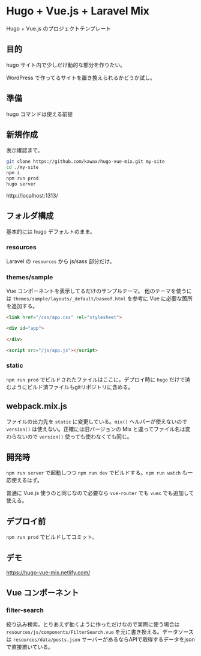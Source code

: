 # Hugo + Vue.js + Laravel Mix

Hugo + Vue.js のプロジェクトテンプレート

## 目的
hugo サイト内で少しだけ動的な部分を作りたい。

WordPress で作ってるサイトを置き換えられるかどうか試し。

## 準備
hugo コマンドは使える前提

## 新規作成
表示確認まで。
```bash
git clone https://github.com/kawax/hugo-vue-mix.git my-site
cd ./my-site
npm i
npm run prod
hugo server
```

http://localhost:1313/

## フォルダ構成

基本的には hugo デフォルトのまま。

### resources
Laravel の `resources` から js/sass 部分だけ。

### themes/sample
Vue コンポーネントを表示してるだけのサンプルテーマ。
他のテーマを使うには `themes/sample/layouts/_default/baseof.html` を参考に Vue に必要な箇所を追加する。

```html
<link href="/css/app.css" rel="stylesheet">
```

```html
<div id="app">
    
</div>
```

```html
<script src="/js/app.js"></script>
```

### static
`npm run prod` でビルドされたファイルはここに。デプロイ時に `hugo` だけで済むようにビルド済ファイルもgitリポジトリに含める。

## webpack.mix.js
ファイルの出力先を `static` に変更している。`mix()` ヘルパーが使えないので `version()` は使えない。正確には旧バージョンの Mix と違ってファイル名は変わらないので `version()` 使っても使わなくても同じ。

## 開発時
`npm run server` で起動しつつ `npm run dev` でビルドする。`npm run watch` も一応使えるはず。

普通に Vue.js 使うのと同じなので必要なら `vue-router` でも `vuex` でも追加して使える。

## デプロイ前
`npm run prod` でビルドしてコミット。

## デモ
https://hugo-vue-mix.netlify.com/

## Vue コンポーネント

### filter-search
絞り込み検索。とりあえず動くように作っただけなので実際に使う場合は `resources/js/components/FilterSearch.vue` を元に書き換える。データソースは `resources/data/posts.json` サーバーがあるならAPIで取得するデータをjsonで直接置いている。

